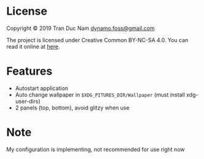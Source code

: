 License
========

Copyright © 2019 Tran Duc Nam <dynamo.foss@gmail.com>

The project is licensed under Creative Common BY-NC-SA 4.0.
You can read it online at [here](http://creativecommons.org/licenses/by-nc-sa/4.0/).

Features
========

* Autostart application
* Auto change wallpaper in `$XDG_PITURES_DIR/Wallpaper` (must install xdg-user-dirs)
* 2 panels (top, bottom), avoid glitzy when use

Note
=====

My configuration is implementing, not recommended for use right now
